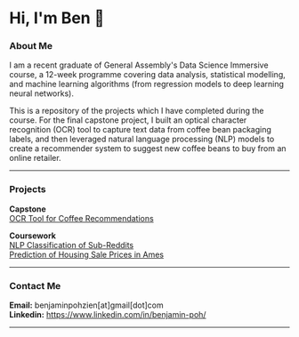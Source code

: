 # Hi, I'm Ben 👋

### About Me

I am a recent graduate of General Assembly's Data Science Immersive course, a 12-week programme covering data analysis, statistical modelling, and machine learning algorithms (from regression models to deep learning neural networks).

This is a repository of the projects which I have completed during the course. For the final capstone project, I built an optical character recognition (OCR) tool to capture text data from coffee bean packaging labels, and then leveraged natural language processing (NLP) models to create a recommender system to suggest new coffee beans to buy from an online retailer.

---

### Projects

**Capstone**
<br>
[OCR Tool for Coffee Recommendations](https://github.com/benpoh90/Projects/tree/master/Capstone%20-%20OCR%20Tool%20for%20Coffee%20Recommendations/final)

**Coursework**
<br>
[NLP Classification of Sub-Reddits](https://github.com/benpoh90/Projects/tree/master/NLP%20Classification%20of%20Sub-Reddits)
<br>
[Prediction of Housing Sale Prices in Ames](https://github.com/benpoh90/Projects/tree/master/Prediction%20of%20Housing%20Sale%20Prices)

---

### Contact Me

**Email:** benjaminpohzien[at]gmail[dot]com
<br>
**Linkedin:** https://www.linkedin.com/in/benjamin-poh/

---


